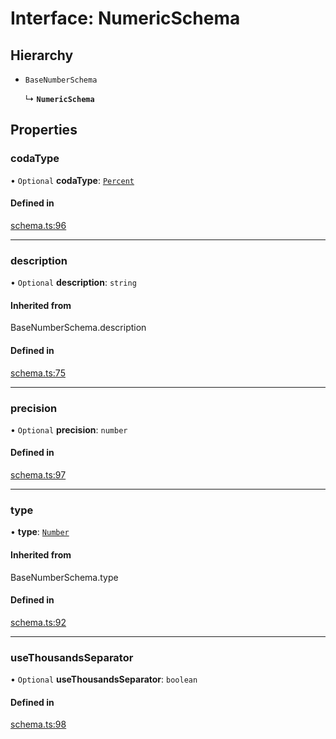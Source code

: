 # Interface: NumericSchema

## Hierarchy

- `BaseNumberSchema`

  ↳ **`NumericSchema`**

## Properties

### codaType

• `Optional` **codaType**: [`Percent`](../enums/ValueHintType.md#percent)

#### Defined in

[schema.ts:96](https://github.com/coda/packs-sdk/blob/main/schema.ts#L96)

___

### description

• `Optional` **description**: `string`

#### Inherited from

BaseNumberSchema.description

#### Defined in

[schema.ts:75](https://github.com/coda/packs-sdk/blob/main/schema.ts#L75)

___

### precision

• `Optional` **precision**: `number`

#### Defined in

[schema.ts:97](https://github.com/coda/packs-sdk/blob/main/schema.ts#L97)

___

### type

• **type**: [`Number`](../enums/ValueType.md#number)

#### Inherited from

BaseNumberSchema.type

#### Defined in

[schema.ts:92](https://github.com/coda/packs-sdk/blob/main/schema.ts#L92)

___

### useThousandsSeparator

• `Optional` **useThousandsSeparator**: `boolean`

#### Defined in

[schema.ts:98](https://github.com/coda/packs-sdk/blob/main/schema.ts#L98)
